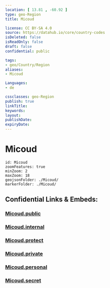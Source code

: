 ```yaml
---
location: [ 13.81 , -60.92 ] 
type: geo-Region
title: Micoud

license: CC BY-SA 4.0
source: https://datahub.io/core/country-codes
isDeleted: false
isReadOnly: false
draft: false
confidential: public

tags:
- geo/Country/Region
aliases:
- Micoud

Languages:
- de

cssclasses: geo-Region
publish: true
linkTitle: 
keywords: 
layout: 
publishDate: 
expiryDate: 
---
```


# Micoud

```leaflet
id: Micoud
zoomFeatures: true 
minZoom: 2 
maxZoom: 18
geojsonFolder: ./Micoud/
markerFolder: ./Micoud/
```


## Confidential Links & Embeds: 

### [Micoud.public](/_public/\Earth\Continent\America~Caribbean\Saint_Lucia\Districts~Saint_LuciaMicoud.public.md) 

### [Micoud.internal](/_internal/\Earth\Continent\America~Caribbean\Saint_Lucia\Districts~Saint_LuciaMicoud.internal.md) 

### [Micoud.protect](/_protect/\Earth\Continent\America~Caribbean\Saint_Lucia\Districts~Saint_LuciaMicoud.protect.md) 

### [Micoud.private](/_private/\Earth\Continent\America~Caribbean\Saint_Lucia\Districts~Saint_LuciaMicoud.private.md) 

### [Micoud.personal](/_personal/\Earth\Continent\America~Caribbean\Saint_Lucia\Districts~Saint_LuciaMicoud.personal.md) 

### [Micoud.secret](/_secret/\Earth\Continent\America~Caribbean\Saint_Lucia\Districts~Saint_LuciaMicoud.secret.md)

